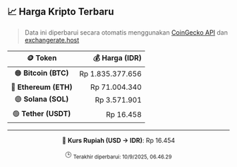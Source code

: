 

<!-- HARGA_KRIPTO -->
## 📈 Harga Kripto Terbaru

> Data ini diperbarui secara otomatis menggunakan [CoinGecko API](https://www.coingecko.com/) dan [exchangerate.host](https://exchangerate.host/)

<div align="center">

| 🪙 Token | 💰 Harga (IDR) |
|:------:|---------------:|
| 🟠 **Bitcoin (BTC)**   | Rp 1.835.377.656 |
| 🔵 **Ethereum (ETH)**  | Rp 71.004.340 |
| 🟣 **Solana (SOL)**    | Rp 3.571.901 |
| 🟢 **Tether (USDT)**   | Rp 16.458 |

---

💱 **Kurs Rupiah (USD → IDR)**: Rp 16.454

🕒 <sub>Terakhir diperbarui: 10/9/2025, 06.46.29</sub>

</div>
<!-- /HARGA_KRIPTO -->